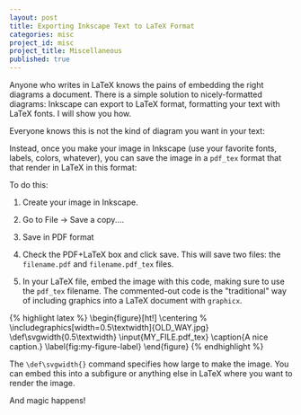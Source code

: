 ```yaml
---
layout: post
title: Exporting Inkscape Text to LaTeX Format
categories: misc
project_id: misc
project_title: Miscellaneous
published: true
---
```


Anyone who writes in LaTeX knows the pains of embedding the right diagrams a document. There is a simple solution to nicely-formatted diagrams: Inkscape can export to LaTeX format, formatting your text with LaTeX fonts. I will show you how.

<!-- more --> 

Everyone knows this is not the kind of diagram you want in your text: 

<!-- embed image of horrible text -->

Instead, once you make your image in Inkscape (use your favorite fonts, labels, colors, whatever), you can save the image in a `pdf_tex` format that that render in LaTeX in this format: 

<!-- good pretty image -->

To do this: 

1. Create your image in Inkscape. 
<!-- image of inkscape -->
2. Go to File -> Save a copy....
<!-- image of file -> save a copy -->
3. Save in PDF format
<!-- image of saved in PDF format -->
4. Check the PDF+LaTeX box and click save. This will save two files: the `filename.pdf` and `filename.pdf_tex` files. 
<!-- image of the checkbox -->
5. In your LaTeX file, embed the image with this code, making sure to use the `pdf_tex` filename. The commented-out code is the "traditional" way of including graphics into a LaTeX document with `graphicx`.

{% highlight latex %}
\begin{figure}[ht!]
\centering
% \includegraphics[width=0.5\textwidth]{OLD_WAY.jpg}
\def\svgwidth{0.5\textwidth}
\input{MY_FILE.pdf_tex}
\caption{A nice caption.}
\label{fig:my-figure-label}
\end{figure}
{% endhighlight %}

The `\def\svgwidth{}` command specifies how large to make the image. You can embed this into a subfigure or anything else in LaTeX where you want to render the image. 

And magic happens! 